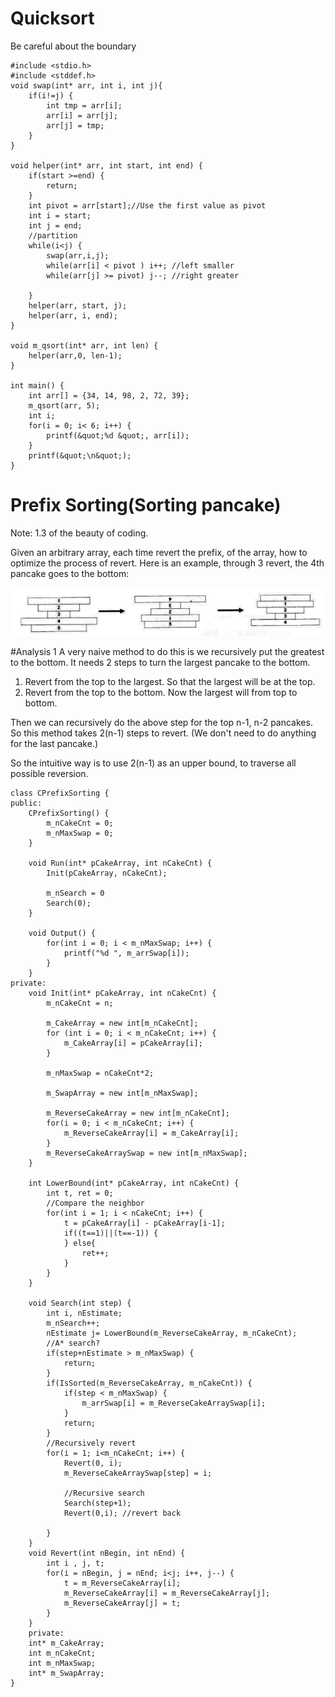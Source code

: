 Quicksort
===========
Be careful about the boundary

    #include <stdio.h>
    #include <stddef.h>
    void swap(int* arr, int i, int j){
        if(i!=j) {
            int tmp = arr[i];
            arr[i] = arr[j];
            arr[j] = tmp;
        }
    }
    
    void helper(int* arr, int start, int end) {
        if(start >=end) {
            return;
        }
        int pivot = arr[start];//Use the first value as pivot
        int i = start;
        int j = end;
        //partition
        while(i<j) {
            swap(arr,i,j);
            while(arr[i] < pivot ) i++; //left smaller
            while(arr[j] >= pivot) j--; //right greater
    
        }
        helper(arr, start, j);
        helper(arr, i, end);
    }
    
    void m_qsort(int* arr, int len) {
        helper(arr,0, len-1);
    }
    
    int main() {
        int arr[] = {34, 14, 98, 2, 72, 39};
        m_qsort(arr, 5);
        int i;
        for(i = 0; i< 6; i++) {
            printf(&quot;%d &quot;, arr[i]);
        }
        printf(&quot;\n&quot;);
    }


Prefix Sorting(Sorting pancake)
==============================
Note: 1.3 of the beauty of coding.

Given an arbitrary array, each time revert the prefix, of the array, how
to optimize the process of revert. Here is an example, through 3 revert,
the 4th pancake goes to the bottom:

![Prefix](./prefix_sort.png)

#Analysis 1
A very naive method to do this is we recursively put the greatest to the
bottom. It needs 2 steps to turn the largest pancake to the bottom.

1. Revert from the top to the largest. So that the largest will be at the
   top.
2. Revert from the top to the bottom. Now the largest will from top to
   bottom.

Then we can recursively do the above step for the top n-1, n-2 pancakes.
So this method takes 2(n-1) steps to revert.  (We don't need to do
anything for the last pancake.)

So the intuitive way is to use 2(n-1) as an upper bound, to traverse all
possible reversion.

    class CPrefixSorting {
    public:
        CPrefixSorting() {
            m_nCakeCnt = 0;
            m_nMaxSwap = 0;
        }

        void Run(int* pCakeArray, int nCakeCnt) {
            Init(pCakeArray, nCakeCnt);

            m_nSearch = 0
            Search(0);
        }

        void Output() {
            for(int i = 0; i < m_nMaxSwap; i++) {
                printf("%d ", m_arrSwap[i]);
            }
        }
    private:
        void Init(int* pCakeArray, int nCakeCnt) {
            m_nCakeCnt = n;

            m_CakeArray = new int[m_nCakeCnt];
            for (int i = 0; i < m_nCakeCnt; i++) {
                m_CakeArray[i] = pCakeArray[i];
            }

            m_nMaxSwap = nCakeCnt*2;

            m_SwapArray = new int[m_nMaxSwap];
            
            m_ReverseCakeArray = new int[m_nCakeCnt];
            for(i = 0; i < m_nCakeCnt; i++) {
                m_ReverseCakeArray[i] = m_CakeArray[i];
            }
            m_ReverseCakeArraySwap = new int[m_nMaxSwap];
        }

        int LowerBound(int* pCakeArray, int nCakeCnt) {
            int t, ret = 0;
            //Compare the neighbor
            for(int i = 1; i < nCakeCnt; i++) {
                t = pCakeArray[i] - pCakeArray[i-1];
                if((t==1)||(t==-1)) {
                } else{
                    ret++;
                }
            }
        }

        void Search(int step) {
            int i, nEstimate;
            m_nSearch++;
            nEstimate j= LowerBound(m_ReverseCakeArray, m_nCakeCnt);
            //A* search?
            if(step+nEstimate > m_nMaxSwap) {
                return;
            }
            if(IsSorted(m_ReverseCakeArray, m_nCakeCnt)) {
                if(step < m_nMaxSwap) {
                    m_arrSwap[i] = m_ReverseCakeArraySwap[i];
                }
                return;
            }
            //Recursively revert
            for(i = 1; i<m_nCakeCnt; i++) {
                Revert(0, i);
                m_ReverseCakeArraySwap[step] = i;

                //Recursive search
                Search(step+1);
                Revert(0,i); //revert back

            }
        }
        void Revert(int nBegin, int nEnd) {
            int i , j, t;
            for(i = nBegin, j = nEnd; i<j; i++, j--) {
                t = m_ReverseCakeArray[i];
                m_ReverseCakeArray[i] = m_ReverseCakeArray[j];
                m_ReverseCakeArray[j] = t;
            }
        }
        private:
        int* m_CakeArray;
        int m_nCakeCnt;
        int m_nMaxSwap;
        int* m_SwapArray;
    }


